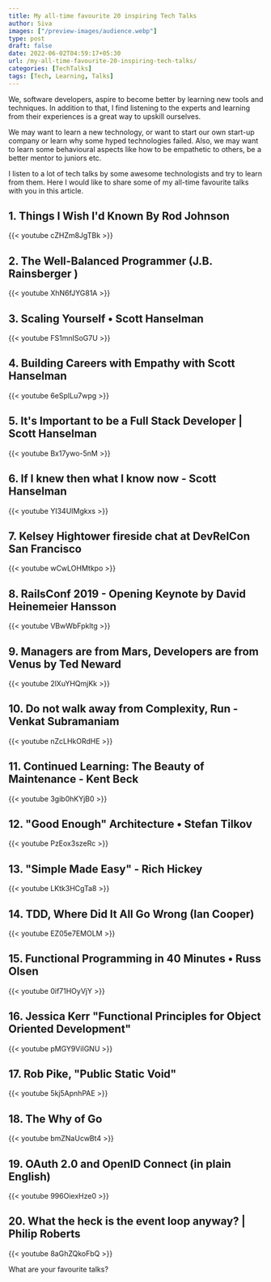 ```yaml
---
title: My all-time favourite 20 inspiring Tech Talks
author: Siva
images: ["/preview-images/audience.webp"]
type: post
draft: false
date: 2022-06-02T04:59:17+05:30
url: /my-all-time-favourite-20-inspiring-tech-talks/
categories: [TechTalks]
tags: [Tech, Learning, Talks]
---
```

We, software developers, aspire to become better by learning new tools and techniques.
In addition to that, I find listening to the experts and learning from their experiences is a great way to upskill ourselves.

We may want to learn a new technology, or want to start our own start-up company or learn why some hyped technologies failed.
Also, we may want to learn some behavioural aspects like how to be empathetic to others, be a better mentor to juniors etc.

I listen to a lot of tech talks by some awesome technologists and try to learn from them.
Here I would like to share some of my all-time favourite talks with you in this article.

## 1. Things I Wish I'd Known By Rod Johnson

{{< youtube cZHZm8JgTBk >}}

## 2. The Well-Balanced Programmer (J.B. Rainsberger )
{{< youtube XhN6fJYG81A >}}

## 3. Scaling Yourself • Scott Hanselman
{{< youtube FS1mnISoG7U >}}

## 4. Building Careers with Empathy with Scott Hanselman
{{< youtube 6eSpILu7wpg >}}

## 5. It's Important to be a Full Stack Developer | Scott Hanselman
{{< youtube Bx17ywo-5nM >}}

## 6. If I knew then what I know now - Scott Hanselman
{{< youtube YI34UIMgkxs >}}

## 7. Kelsey Hightower fireside chat at DevRelCon San Francisco
{{< youtube wCwLOHMtkpo >}}

## 8. RailsConf 2019 - Opening Keynote by David Heinemeier Hansson
{{< youtube VBwWbFpkltg >}}

## 9. Managers are from Mars, Developers are from Venus by Ted Neward
{{< youtube 2lXuYHQmjKk >}}

## 10. Do not walk away from Complexity, Run - Venkat Subramaniam
{{< youtube nZcLHkORdHE >}}

## 11. Continued Learning: The Beauty of Maintenance - Kent Beck
{{< youtube 3gib0hKYjB0 >}}

## 12. "Good Enough" Architecture • Stefan Tilkov
{{< youtube PzEox3szeRc >}}

## 13. "Simple Made Easy" - Rich Hickey
{{< youtube LKtk3HCgTa8 >}}

## 14. TDD, Where Did It All Go Wrong (Ian Cooper)
{{< youtube EZ05e7EMOLM >}}

## 15. Functional Programming in 40 Minutes • Russ Olsen
{{< youtube 0if71HOyVjY >}}

## 16. Jessica Kerr "Functional Principles for Object Oriented Development"
{{< youtube pMGY9ViIGNU >}}

## 17. Rob Pike, "Public Static Void"
{{< youtube 5kj5ApnhPAE >}}

## 18. The Why of Go
{{< youtube bmZNaUcwBt4 >}}

## 19. OAuth 2.0 and OpenID Connect (in plain English)
{{< youtube 996OiexHze0 >}}

## 20. What the heck is the event loop anyway? | Philip Roberts
{{< youtube 8aGhZQkoFbQ >}}

What are your favourite talks?
